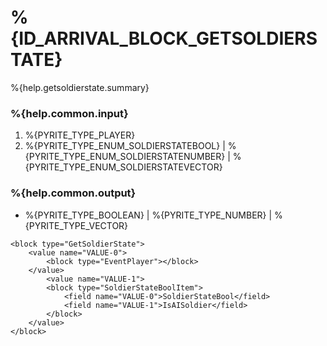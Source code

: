 # %{ID_ARRIVAL_BLOCK_GETSOLDIERSTATE}

%{help.getsoldierstate.summary}

### %{help.common.input}

1. %{PYRITE_TYPE_PLAYER}
2. %{PYRITE_TYPE_ENUM_SOLDIERSTATEBOOL} | %{PYRITE_TYPE_ENUM_SOLDIERSTATENUMBER} | %{PYRITE_TYPE_ENUM_SOLDIERSTATEVECTOR}

### %{help.common.output}

-   %{PYRITE_TYPE_BOOLEAN} | %{PYRITE_TYPE_NUMBER} | %{PYRITE_TYPE_VECTOR}

```
<block type="GetSoldierState">
    <value name="VALUE-0">
        <block type="EventPlayer"></block>
    </value>
        <value name="VALUE-1">
        <block type="SoldierStateBoolItem">
            <field name="VALUE-0">SoldierStateBool</field>
            <field name="VALUE-1">IsAISoldier</field>
        </block>
    </value>
</block>
```
